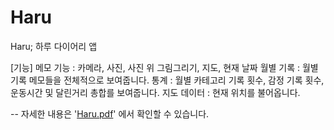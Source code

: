 # Haru
Haru; 
하루 다이어리 앱

[기능]
메모 기능 : 카메라, 사진, 사진 위 그림그리기, 지도, 현재 날짜
월별 기록 : 월별 기록 메모들을 전체적으로 보여줍니다.
통계 : 월별 카테고리 기록 횟수, 감정 기록 횟수, 운동시간 및 달린거리 총합를 보여줍니다.
지도 데이터 : 현재 위치를 불어옵니다.

-- 자세한 내용은 '[Haru.pdf](https://github.com/yuuuky02/Haru/files/11024374/Haru.pdf)' 에서 확인할 수 있습니다.
